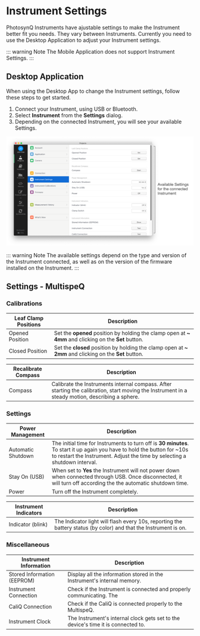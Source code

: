 # Instrument Settings

PhotosynQ Instruments have ajustable settings to make the Instrument better fit you needs. They vary between Instruments. Currently you need to use the Desktop Application to adjust your Instrument settings.

::: warning Note
The Mobile Application does not support Instrument Settings.
:::

## Desktop Application

When using the Desktop App to change the Instrument settings, follow these steps to get started.

1. Connect your Instrument, using USB or Bluetooth.
2. Select **Instrument** from the **Settings** dialog.
3. Depending on the connected Instrument, you will see your available Settings.

![Settings Dialog to adjust the Instrument settings.](./images/instrument-settings-desktop-app.png)

::: warning Note
The available settings depend on the type and version of the Instrument connected, as well as on the version of the firmware installed on the Instrument.
:::

## Settings - MultispeQ

### Calibrations

| Leaf Clamp Positions | Description |
| -------------------- |-------------|
| Opened Position | Set the **opened** position by holding the clamp open at **~ 4mm** and clicking on the **Set** button. |
| Closed Position | Set the **closed** position by holding the clamp open at **~ 2mm** and clicking on the **Set** button. |

| Recalibrate Compass | Description |
| ------------------- | ----------- |
| Compass | Calibrate the Instruments internal compass. After starting the calibration, start moving the Instrument in a steady motion, describing a sphere. |

### Settings

| Power Management | Description |
| ---------------- | ----------- |
| Automatic Shutdown | The initial time for Instruments to turn off is **30 minutes**. To start it up again you have to hold the button for ~10s to restart the Instrument. Adjust the time by selecting a shutdown interval. |
| Stay On (USB) | When set to **Yes** the Instrument will not power down when connected through USB. Once disconnected, it will turn off according the the automatic shutdown time. |
| Power | Turn off the Instrument completely. |

| Instrument Indicators | Description |
| --------------------- | ----------- |
| Indicator (blink) | The Indicator light will flash every 10s, reporting the battery status (by color) and that the Instrument is on. |

### Miscellaneous

| Instrument Information | Description |
| ---------------------- | ----------- |
| Stored Information (EEPROM) | Display all the information stored in the Instrument's internal memory. |
| Instrument Connection | Check if the Instrument is connected and properly communicating. The  |
| CaliQ Connection | Check if the CaliQ is connected properly to the MultispeQ. |
| Instrument Clock | The Instrument's internal clock gets set to the device's time it is connected to. |
